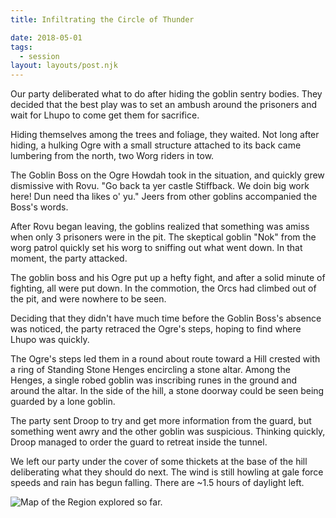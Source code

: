 ```yaml
---
title: Infiltrating the Circle of Thunder

date: 2018-05-01
tags:
  - session
layout: layouts/post.njk
---
```


Our party deliberated what to do after hiding the goblin sentry bodies. They decided that the best play was to set an ambush around the prisoners and wait for Lhupo to come get them for sacrifice.

Hiding themselves among the trees and foliage, they waited. Not long after hiding, a hulking Ogre with a small structure attached to its back came lumbering from the north, two Worg riders in tow.

The Goblin Boss on the Ogre Howdah took in the situation, and quickly grew dismissive with Rovu. "Go back ta yer castle Stiffback. We doin big work here! Dun need tha likes o' yu." Jeers from other goblins accompanied the Boss's words.

After Rovu began leaving, the goblins realized that something was amiss when only 3 prisoners were in the pit. The skeptical goblin "Nok" from the worg patrol quickly set his worg to sniffing out what went down. In that moment, the party attacked.

The goblin boss and his Ogre put up a hefty fight, and after a solid minute of fighting, all were put down. In the commotion, the Orcs had climbed out of the pit, and were nowhere to be seen.

Deciding that they didn't have much time before the Goblin Boss's absence was noticed, the party retraced the Ogre's steps, hoping to find where Lhupo was quickly.

The Ogre's steps led them in a round about route toward a Hill crested with a ring of Standing Stone Henges encircling a stone altar. Among the Henges, a single robed goblin was inscribing runes in the ground and around the altar. In the side of the hill, a stone doorway could be seen being guarded by a lone goblin.

The party sent Droop to try and get more information from the guard, but something went awry and the other goblin was suspicious. Thinking quickly, Droop managed to order the guard to retreat inside the tunnel.

We left our party under the cover of some thickets at the base of the hill deliberating what they should do next. The wind is still howling at gale force speeds and rain has begun falling. There are ~1.5 hours of daylight left.

![Map of the Region explored so far.]({{site.baseurl}}/images/map-feb-4.png)